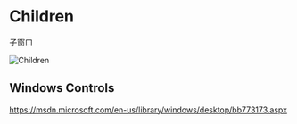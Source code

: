 ﻿# Children
子窗口

![Children](http://ic-media.oss-cn-hangzhou.aliyuncs.com/2016%2F05%2Fwin08.gif)

## Windows Controls
https://msdn.microsoft.com/en-us/library/windows/desktop/bb773173.aspx